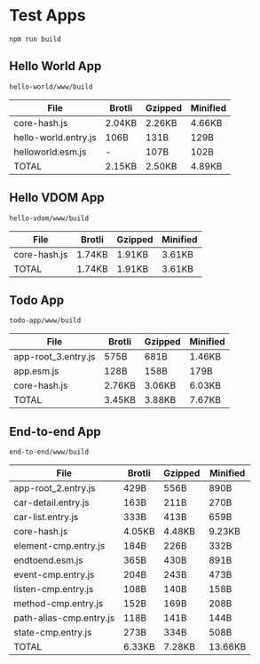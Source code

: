 # Test Apps

`npm run build`


## Hello World App

`hello-world/www/build`

| File                            | Brotli   | Gzipped  | Minified |
|---------------------------------|----------|----------|----------|
| core-hash.js                    | 2.04KB   | 2.26KB   | 4.66KB   |
| hello-world.entry.js            | 106B     | 131B     | 129B     |
| helloworld.esm.js               | -        | 107B     | 102B     |
| TOTAL                           | 2.15KB   | 2.50KB   | 4.89KB   |



## Hello VDOM App

`hello-vdom/www/build`

| File                            | Brotli   | Gzipped  | Minified |
|---------------------------------|----------|----------|----------|
| core-hash.js                    | 1.74KB   | 1.91KB   | 3.61KB   |
| TOTAL                           | 1.74KB   | 1.91KB   | 3.61KB   |



## Todo App

`todo-app/www/build`

| File                            | Brotli   | Gzipped  | Minified |
|---------------------------------|----------|----------|----------|
| app-root_3.entry.js             | 575B     | 681B     | 1.46KB   |
| app.esm.js                      | 128B     | 158B     | 179B     |
| core-hash.js                    | 2.76KB   | 3.06KB   | 6.03KB   |
| TOTAL                           | 3.45KB   | 3.88KB   | 7.67KB   |



## End-to-end App

`end-to-end/www/build`

| File                            | Brotli   | Gzipped  | Minified |
|---------------------------------|----------|----------|----------|
| app-root_2.entry.js             | 429B     | 556B     | 890B     |
| car-detail.entry.js             | 163B     | 211B     | 270B     |
| car-list.entry.js               | 333B     | 413B     | 659B     |
| core-hash.js                    | 4.05KB   | 4.48KB   | 9.23KB   |
| element-cmp.entry.js            | 184B     | 226B     | 332B     |
| endtoend.esm.js                 | 365B     | 430B     | 891B     |
| event-cmp.entry.js              | 204B     | 243B     | 473B     |
| listen-cmp.entry.js             | 108B     | 140B     | 158B     |
| method-cmp.entry.js             | 152B     | 169B     | 208B     |
| path-alias-cmp.entry.js         | 118B     | 141B     | 144B     |
| state-cmp.entry.js              | 273B     | 334B     | 508B     |
| TOTAL                           | 6.33KB   | 7.28KB   | 13.66KB  |

